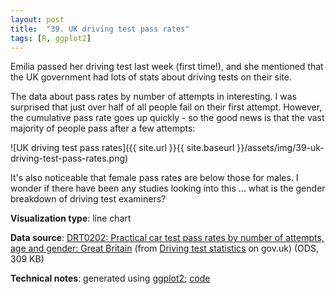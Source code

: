 ```yaml
---
layout: post
title:  "39. UK driving test pass rates"
tags: [R, ggplot2]
---
```


Emilia passed her driving test last week (first time!), and she mentioned that the UK government had lots of stats about driving tests on their site.

The data about pass rates by number of attempts in interesting. I was surprised that just over half of all people fail on their first attempt. However, the cumulative pass rate goes up quickly - so the good news is that the vast majority of people pass after a few attempts:

![UK driving test pass rates]({{ site.url }}{{ site.baseurl }}/assets/img/39-uk-driving-test-pass-rates.png)

It's also noticeable that female pass rates are below those for males. I wonder if there have been any studies looking into this ... what is the gender breakdown of driving test examiners?

**Visualization type**: line chart

**Data source**: [DRT0202: Practical car test pass rates by number of attempts, age and gender: Great Britain](https://assets.publishing.service.gov.uk/government/uploads/system/uploads/attachment_data/file/894219/drt0202.ods) (from [Driving test statistics](https://www.gov.uk/government/statistical-data-sets/driving-test-statistics-drt) on gov.uk) (ODS, 309 KB)

**Technical notes**: generated using [ggplot2](https://ggplot2.tidyverse.org/index.html); [code](https://github.com/tomwhite/datavision-code/tree/master/39-uk-driving-test-pass-rates)
